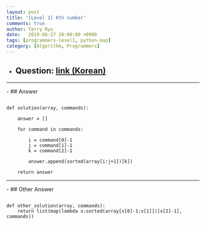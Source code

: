 ```yaml
---
layout: post
title: '[Level 1] Kth number'
comments: true
author: Terry Ryu
date:   2019-06-27 20:00:00 +0900
tags: [programmers-level1, python-map]
category: [Algorithm, Programmers]
---
```


- ## Question: [link (Korean)](https://programmers.co.kr/learn/courses/30/lessons/42748)
<hr/>
- ## Answer

```Python3

def solution(array, commands):

	answer = []

	for command in commands:

		i = command[0]-1
		j = command[1]-1
		k = command[2]-1

		answer.append(sorted(array[i:j+1])[k])

	return answer

```
<hr/>
- ## Other Answer

```Python3

def other_solution(array, commands):
	return list(map(lambda x:sorted(array[x[0]-1:x[1]])[x[2]-1], commands))

```
